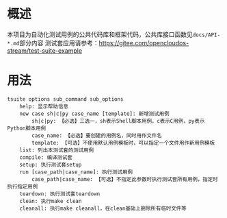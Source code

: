 # 概述
本项目为自动化测试用例的公共代码库和框架代码，公共库接口函数见`docs/API-*.md`部分内容
测试套应用请参考：https://gitee.com/opencloudos-stream/test-suite-example

# 用法
```shell
tsuite options sub_command sub_options
    help: 显示帮助信息
    new case sh|c|py case_name [template]: 新增测试用例
        sh|c|py: 【必选】三选一，sh表示Shell脚本用例，c表示C用例，py表示Python脚本用例
        case_name: 【必选】要创建的用例名，同时用作文件名
        template: 【可选】不使用默认用例模板时，可以指定一个文件用作新用例模板
    list: 列出本测试套的测试用例
    compile: 编译测试套
    setup: 执行测试套setup
    run [case_path|case_name]: 执行测试用例
        case_path|case_name: 【可选】不指定此参数时执行测试套所有用例，指定时执行指定用例
    teardown: 执行测试套teardown
    clean: 执行make clean
    cleanall: 执行make cleanall，在clean基础上删除所有临时文件等
```